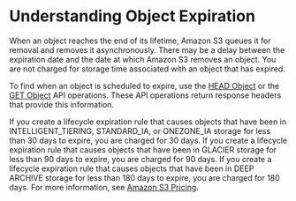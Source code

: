 # Understanding Object Expiration<a name="lifecycle-expire-general-considerations"></a>

 When an object reaches the end of its lifetime, Amazon S3 queues it for removal and removes it asynchronously\. There may be a delay between the expiration date and the date at which Amazon S3 removes an object\. You are not charged for storage time associated with an object that has expired\. 

 To find when an object is scheduled to expire, use the [HEAD Object](https://docs.aws.amazon.com/AmazonS3/latest/API/RESTObjectHEAD.html) or the [GET Object](https://docs.aws.amazon.com/AmazonS3/latest/API/RESTObjectGET.html) API operations\. These API operations return response headers that provide this information\. 

If you create a lifecycle expiration rule that causes objects that have been in INTELLIGENT\_TIERING, STANDARD\_IA, or ONEZONE\_IA storage for less than 30 days to expire, you are charged for 30 days\. If you create a lifecycle expiration rule that causes objects that have been in GLACIER storage for less than 90 days to expire, you are charged for 90 days\. If you create a lifecycle expiration rule that causes objects that have been in DEEP ARCHIVE storage for less than 180 days to expire, you are charged for 180 days\. For more information, see [Amazon S3 Pricing](https://aws.amazon.com/s3/pricing/)\.